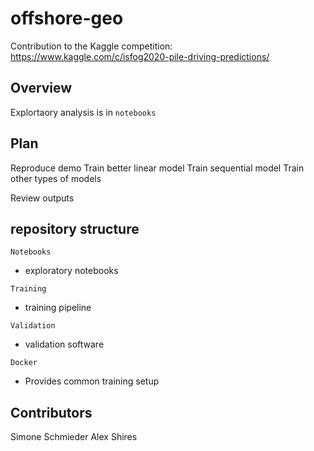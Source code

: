 # offshore-geo

Contribution to the Kaggle competition:
https://www.kaggle.com/c/isfog2020-pile-driving-predictions/

## Overview

Explortaory analysis is in `notebooks`


## Plan

Reproduce demo
Train better linear model
Train sequential model
Train other types of models

Review outputs 

## repository structure

`Notebooks`

* exploratory notebooks

`Training`

* training pipeline

`Validation`

* validation software

`Docker`

* Provides common training setup 

## Contributors

Simone Schmieder 
Alex Shires